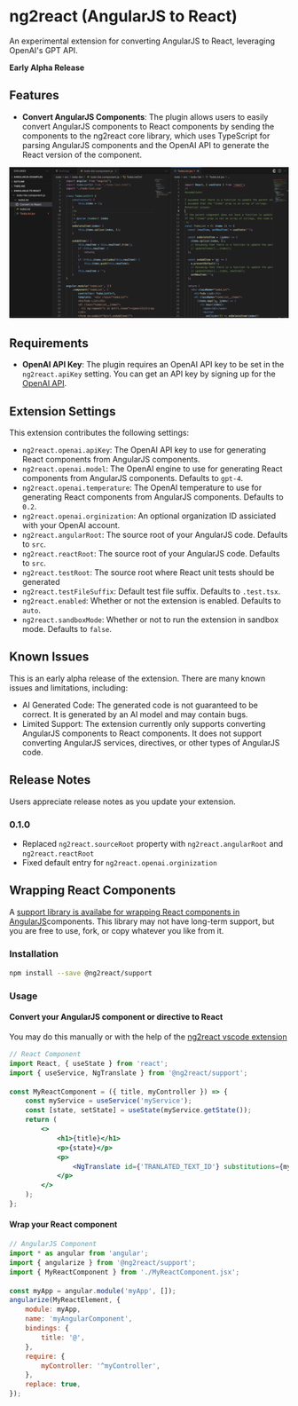 # ng2react (AngularJS to React)

An experimental extension for converting AngularJS to React, leveraging OpenAI's GPT API.

**Early Alpha Release**

## Features

-   **Convert AngularJS Components**: The plugin allows users to easily convert AngularJS components to React components by sending the components to the ng2react core library, which uses TypeScript for parsing AngularJS components and the OpenAI API to generate the React version of the component.

![Component Conversion](images/todolist-conversion-example.png)

## Requirements

-   **OpenAI API Key**: The plugin requires an OpenAI API key to be set in the `ng2react.apiKey` setting. You can get an API key by signing up for the [OpenAI API](https://beta.openai.com/).

## Extension Settings

This extension contributes the following settings:

-   `ng2react.openai.apiKey`: The OpenAI API key to use for generating React components from AngularJS components.
-   `ng2react.openai.model`: The OpenAI engine to use for generating React components from AngularJS components. Defaults to `gpt-4`.
-   `ng2react.openai.temperature`: The OpenAI temperature to use for generating React components from AngularJS components. Defaults to `0.2`.
-   `ng2react.openai.orginization`: An optional organization ID assiciated with your OpenAI account.
-   `ng2react.angularRoot`: The source root of your AngularJS code. Defaults to `src`.
-   `ng2react.reactRoot`: The source root of your AngularJS code. Defaults to `src`.
-   `ng2react.testRoot`: The source root where React unit tests should be generated
-   `ng2react.testFileSuffix`: Default test file suffix. Defaults to `.test.tsx`.
-   `ng2react.enabled`: Whether or not the extension is enabled. Defaults to `auto`.
-   `ng2react.sandboxMode`: Whether or not to run the extension in sandbox mode. Defaults to `false`.

## Known Issues

This is an early alpha release of the extension. There are many known issues and limitations, including:

-   AI Generated Code: The generated code is not guaranteed to be correct. It is generated by an AI model and may contain bugs.
-   Limited Support: The extension currently only supports converting AngularJS components to React components. It does not support converting AngularJS services, directives, or other types of AngularJS code.

## Release Notes

Users appreciate release notes as you update your extension.

### 0.1.0

-   Replaced `ng2react.sourceRoot` property with `ng2react.angularRoot` and `ng2react.reactRoot`
-   Fixed default entry for `ng2react.openai.orginization`

## Wrapping React Components

A [support library is availabe for wrapping React components in AngularJS](https://www.npmjs.com/package/@ng2react/support)components. This library may not have long-term support, but you are free to use, fork, or copy whatever you like from it.

### Installation

```bash
npm install --save @ng2react/support
```

### Usage

#### Convert your AngularJS component or directive to React

You may do this manually or with the help of the [ng2react vscode extension](https://marketplace.visualstudio.com/items?itemName=maxbilbow.ng2react-vscode)

```jsx
// React Component
import React, { useState } from 'react';
import { useService, NgTranslate } from '@ng2react/support';

const MyReactComponent = ({ title, myController }) => {
    const myService = useService('myService');
    const [state, setState] = useState(myService.getState());
    return (
        <>
            <h1>{title}</h1>
            <p>{state}</p>
            <p>
                <NgTranslate id={'TRANLATED_TEXT_ID'} substitutions={myController.getValue()} />
            </p>
        </>
    );
};
```

#### Wrap your React component

```js
// AngularJS Component
import * as angular from 'angular';
import { angularize } from '@ng2react/support';
import { MyReactComponent } from './MyReactComponent.jsx';

const myApp = angular.module('myApp', []);
angularize(MyReactElement, {
    module: myApp,
    name: 'myAngularComponent',
    bindings: {
        title: '@',
    },
    require: {
        myController: '^myController',
    },
    replace: true,
});
```
